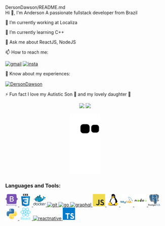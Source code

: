 DersonDawson/README.md                                     
                                                            Hi 👋, I'm Anderson 
                                              A passionate fullstack developer from Brazil
                                              

🔭 I’m currently working at Localiza <p align="right"><a href="https://www.instagram.com/paidoclarkedaclara/" img align="right" height="150" style="border-radius:50px;" src="https://lh3.googleusercontent.com/a/ALm5wu3B46orHJd0PQ5ocFwzq5o2xExFbBNM7fjFfytk=s455-p-no"></a></p>

🌱 I’m currently learning C++

💬 Ask me about ReactJS, NodeJS

📫 How to reach me:<p align="left"> <a href = "mailto:andersonsmurf@gmail.com"><img src="https://logosmarcas.net/wp-content/uploads/2020/11/Gmail-Logo.png" target="_blank" alt="gmail" width="40" height="25"></a> <a href="https://www.instagram.com/paidoclarkedaclara/" target="_blank"><img src="https://upload.wikimedia.org/wikipedia/commons/a/a5/Instagram_icon.png" target="_blank" alt="insta" width="30" height="30"></a></p>

📄 Know about my experiences:<p align="left"><a href="https://www.linkedin.com/in/anderson-machado-morais/" target="blank"><img align="center" src="https://raw.githubusercontent.com/rahuldkjain/github-profile-readme-generator/master/src/images/icons/Social/linked-in-alt.svg" alt="DersonDawson" height="30" width="40" /></a>
</p>

⚡ Fun fact I love my Autistic Son 🧩 and my lovely daughter 🧡

<div align="center">
<img height="170em" src="https://github-readme-stats.vercel.app/api?username=DersonDawson&show_icons=true&theme=radical&include_all_commits=true&count_private=true"/>
  <img height="170em" src="https://github-readme-stats.vercel.app/api/top-langs/?username=DersonDawson&layout=compact&langs_count=7&theme=radical"/>
</div>
  
<div align="center"> 
 
![Snake animation](https://github.com/danielmm616/danielmm616/blob/output/github-contribution-grid-snake.svg)

 
</div>
              
<h3 align="left">Languages and Tools:</h3>
<p align="left"><a href="https://getbootstrap.com" target="_blank" rel="noreferrer"> <img src="https://raw.githubusercontent.com/devicons/devicon/master/icons/bootstrap/bootstrap-plain-wordmark.svg" alt="bootstrap" width="40" height="40"/> </a> <a href="https://www.w3schools.com/css/" target="_blank" rel="noreferrer"> <img src="https://raw.githubusercontent.com/devicons/devicon/master/icons/css3/css3-original-wordmark.svg" alt="css3" width="40" height="40"/> </a> <a href="https://www.docker.com/" target="_blank" rel="noreferrer"> <img src="https://raw.githubusercontent.com/devicons/devicon/master/icons/docker/docker-original-wordmark.svg" alt="docker" width="40" height="40"/> </a> <a href="https://git-scm.com/" target="_blank" rel="noreferrer"> <img src="https://www.vectorlogo.zone/logos/git-scm/git-scm-icon.svg" alt="git" width="40" height="40"/> </a> <a href="https://soliditylang.org/" target="_blank" rel="noreferrer"> <img src="https://i2.wp.com/securitygrind.com/wp-content/uploads/2021/04/solidity-feat.jpg?w=233&ssl=1" alt="go" width="40" height="40"/> </a> <a href="https://graphql.org" target="_blank" rel="noreferrer"> <img src="https://www.vectorlogo.zone/logos/graphql/graphql-icon.svg" alt="graphql" width="40" height="40"/> </a> <a href="https://developer.mozilla.org/en-US/docs/Web/JavaScript" target="_blank" rel="noreferrer"> <img src="https://raw.githubusercontent.com/devicons/devicon/master/icons/javascript/javascript-original.svg" alt="javascript" width="40" height="40"/> </a> <a href="https://www.linux.org/" target="_blank" rel="noreferrer"> <img src="https://raw.githubusercontent.com/devicons/devicon/master/icons/linux/linux-original.svg" alt="linux" width="40" height="40"/> </a> <a href="https://www.mysql.com/" target="_blank" rel="noreferrer"> <img src="https://raw.githubusercontent.com/devicons/devicon/master/icons/mysql/mysql-original-wordmark.svg" alt="mysql" width="40" height="40"/> </a> <a href="https://nodejs.org" target="_blank" rel="noreferrer"> <img src="https://raw.githubusercontent.com/devicons/devicon/master/icons/nodejs/nodejs-original-wordmark.svg" alt="nodejs" width="40" height="40"/> </a> <a href="https://www.postgresql.org" target="_blank" rel="noreferrer"> <img src="https://raw.githubusercontent.com/devicons/devicon/master/icons/postgresql/postgresql-original-wordmark.svg" alt="postgresql" width="40" height="40"/> </a> <a href="https://www.python.org" target="_blank" rel="noreferrer"> <img src="https://raw.githubusercontent.com/devicons/devicon/master/icons/python/python-original.svg" alt="python" width="40" height="40"/> </a> <a href="https://reactjs.org/" target="_blank" rel="noreferrer"> <img src="https://raw.githubusercontent.com/devicons/devicon/master/icons/react/react-original-wordmark.svg" alt="react" width="40" height="40"/> </a> <a href="https://reactnative.dev/" target="_blank" rel="noreferrer"> <img src="https://reactnative.dev/img/header_logo.svg" alt="reactnative" width="40" height="40"/> </a> <a href="https://www.typescriptlang.org/" target="_blank" rel="noreferrer"> <img src="https://raw.githubusercontent.com/devicons/devicon/master/icons/typescript/typescript-original.svg" alt="typescript" width="40" height="40"/> </a> </p>
